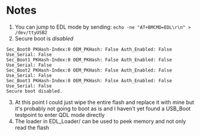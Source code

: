 # Notes

1. You can jump to EDL mode by sending: `echo -ne "AT+BMCMD=EDL\r\n" > /dev/ttyUSB2`
2. Secure boot is *disabled*
```
Sec_Boot0 PKHash-Index:0 OEM_PKHash: False Auth_Enabled: False Use_Serial: False
Sec_Boot1 PKHash-Index:0 OEM_PKHash: False Auth_Enabled: False Use_Serial: False
Sec_Boot2 PKHash-Index:0 OEM_PKHash: False Auth_Enabled: False Use_Serial: False
Sec_Boot3 PKHash-Index:0 OEM_PKHash: False Auth_Enabled: False Use_Serial: False
Secure boot disabled.
```
3. At this point I could just wipe the entire flash and replace it with mine but it's probably not going to boot as is and I haven't yet found a USB_Boot testpoint to enter QDL mode directly
4. The loader in EDL_Loader/ can be used to peek memory and not only read the flash
